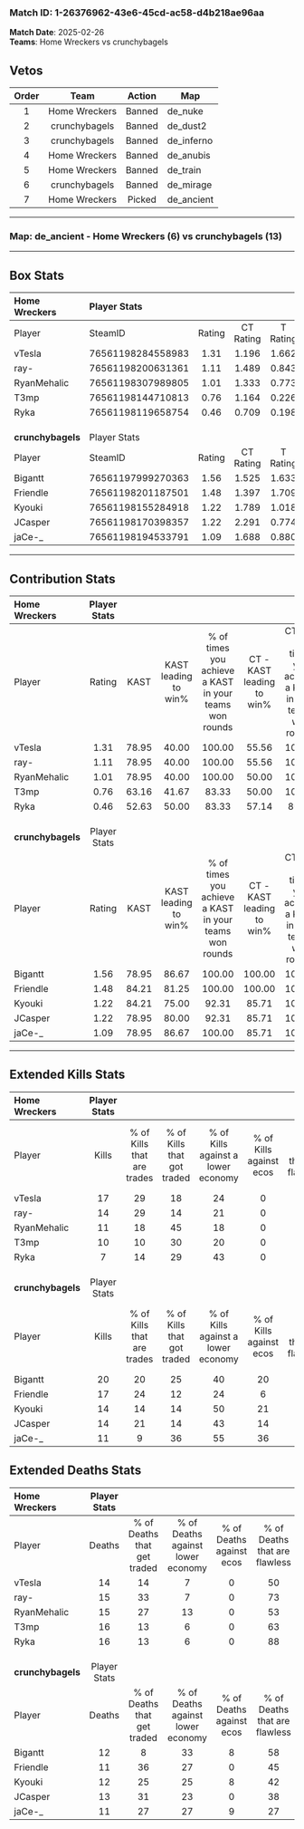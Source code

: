 ### Match ID: 1-26376962-43e6-45cd-ac58-d4b218ae96aa  
**Match Date**: 2025-02-26  
**Teams**: Home Wreckers vs crunchybagels  

## Vetos  

| Order | Team | Action | Map |
| :---: | :--: | :----: | --- |
| 1 | Home Wreckers | Banned | de_nuke |
| 2 | crunchybagels | Banned | de_dust2 |
| 3 | crunchybagels | Banned | de_inferno |
| 4 | Home Wreckers | Banned | de_anubis |
| 5 | Home Wreckers | Banned | de_train |
| 6 | crunchybagels | Banned | de_mirage |
| 7 | Home Wreckers | Picked | de_ancient |

---  

### **Map**: de_ancient - Home Wreckers (6) vs crunchybagels (13)  
---  

## Box Stats  

| **Home Wreckers** | Player Stats      |        |           |          |       |       |       |         |        |      |     |
| :- | :- | :-: | :-: | :-: | :-: | :-: | :-: | :-: | :-: | :-: | :-: |
| Player            | SteamID           | Rating | CT Rating | T Rating | KAST  |  ADR  | Kills | Assists | Deaths | K/D  | HS% |
| vTesla            | 76561198284558983 |  1.31  |   1.196   |  1.662   | 78.95 | 86.3  |  17   |    3    |   14   | 1.21 | 35  |
| ray-              | 76561198200631361 |  1.11  |   1.489   |  0.843   | 78.95 | 73.6  |  14   |    4    |   15   | 0.93 | 64  |
| RyanMehalic       | 76561198307989805 |  1.01  |   1.333   |  0.773   | 78.95 | 79.0  |  11   |    8    |   15   | 0.73 | 45  |
| T3mp              | 76561198144710813 |  0.76  |   1.164   |  0.226   | 63.16 | 64.1  |  10   |    5    |   16   | 0.63 | 50  |
| Ryka              | 76561198119658754 |  0.46  |   0.709   |  0.198   | 52.63 | 41.7  |   7   |    3    |   16   | 0.44 | 71  |
|                   |                   |        |           |          |       |       |       |         |        |      |     |
|                   |                   |        |           |          |       |       |       |         |        |      |     |
|                   |                   |        |           |          |       |       |       |         |        |      |     |
| **crunchybagels** | Player Stats      |        |           |          |       |       |       |         |        |      |     |
| Player            | SteamID           | Rating | CT Rating | T Rating | KAST  |  ADR  | Kills | Assists | Deaths | K/D  | HS% |
| Bigantt           | 76561197999270363 |  1.56  |   1.525   |  1.633   | 78.95 | 100.5 |  20   |    6    |   12   | 1.67 | 40  |
| Friendle          | 76561198201187501 |  1.48  |   1.397   |  1.709   | 84.21 | 93.4  |  17   |    8    |   11   | 1.55 | 64  |
| Kyouki            | 76561198155284918 |  1.22  |   1.789   |  1.018   | 84.21 | 67.2  |  14   |    5    |   12   | 1.17 | 35  |
| JCasper           | 76561198170398357 |  1.22  |   2.291   |  0.774   | 78.95 | 86.0  |  14   |    6    |   13   | 1.08 | 78  |
| jaCe-_            | 76561198194533791 |  1.09  |   1.688   |  0.880   | 78.95 | 74.3  |  11   |    5    |   11   | 1.00 | 54  |
---  

## Contribution Stats  

| **Home Wreckers** | Player Stats |       |                      |                                                        |                           |                                                             |                          |                                                            |
| :- | :-: | :-: | :-: | :-: | :-: | :-: | :-: | :-: |
| Player            |    Rating    | KAST  | KAST leading to win% | % of times you achieve a KAST in your teams won rounds | CT - KAST leading to win% | CT - % of times you achieve a KAST in your teams won rounds | T - KAST leading to win% | T - % of times you achieve a KAST in your teams won rounds |
| vTesla            |     1.31     | 78.95 |        40.00         |                         100.00                         |           55.56           |                           100.00                            |          16.67           |                           100.00                           |
| ray-              |     1.11     | 78.95 |        40.00         |                         100.00                         |           55.56           |                           100.00                            |          16.67           |                           100.00                           |
| RyanMehalic       |     1.01     | 78.95 |        40.00         |                         100.00                         |           50.00           |                           100.00                            |          20.00           |                           100.00                           |
| T3mp              |     0.76     | 63.16 |        41.67         |                         83.33                          |           50.00           |                           100.00                            |           0.00           |                            0.00                            |
| Ryka              |     0.46     | 52.63 |        50.00         |                         83.33                          |           57.14           |                            80.00                            |          33.33           |                           100.00                           |
|                   |              |       |                      |                                                        |                           |                                                             |                          |                                                            |
|                   |              |       |                      |                                                        |                           |                                                             |                          |                                                            |
|                   |              |       |                      |                                                        |                           |                                                             |                          |                                                            |
| **crunchybagels** | Player Stats |       |                      |                                                        |                           |                                                             |                          |                                                            |
| Player            |    Rating    | KAST  | KAST leading to win% | % of times you achieve a KAST in your teams won rounds | CT - KAST leading to win% | CT - % of times you achieve a KAST in your teams won rounds | T - KAST leading to win% | T - % of times you achieve a KAST in your teams won rounds |
| Bigantt           |     1.56     | 78.95 |        86.67         |                         100.00                         |          100.00           |                           100.00                            |          77.78           |                           100.00                           |
| Friendle          |     1.48     | 84.21 |        81.25         |                         100.00                         |          100.00           |                           100.00                            |          70.00           |                           100.00                           |
| Kyouki            |     1.22     | 84.21 |        75.00         |                         92.31                          |           85.71           |                           100.00                            |          66.67           |                           85.71                            |
| JCasper           |     1.22     | 78.95 |        80.00         |                         92.31                          |           85.71           |                           100.00                            |          75.00           |                           85.71                            |
| jaCe-_            |     1.09     | 78.95 |        86.67         |                         100.00                         |           85.71           |                           100.00                            |          87.50           |                           100.00                           |
---  

## Extended Kills Stats  

| **Home Wreckers** | Player Stats |                            |                            |                                    |                         |                              |                                 |                                       |                    |           |
| :- | :-: | :-: | :-: | :-: | :-: | :-: | :-: | :-: | :-: | :-: |
| Player            |    Kills     | % of Kills that are trades | % of Kills that got traded | % of Kills against a lower economy | % of Kills against ecos | % of Kills that are flawless | % of Kills that are close duels | % of Kills that are assisted by flash | Pistol Round Kills | AWP Kills |
| vTesla            |      17      |             29             |             18             |                 24                 |            0            |              29              |                0                |                   6                   |         1          |     0     |
| ray-              |      14      |             29             |             14             |                 21                 |            0            |              57              |               14                |                   7                   |         1          |     0     |
| RyanMehalic       |      11      |             18             |             45             |                 18                 |            0            |              45              |                9                |                   0                   |         2          |     0     |
| T3mp              |      10      |             10             |             30             |                 20                 |            0            |              30              |                0                |                   0                   |         0          |     0     |
| Ryka              |      7       |             14             |             29             |                 43                 |            0            |              57              |                0                |                   0                   |         0          |     0     |
|                   |              |                            |                            |                                    |                         |                              |                                 |                                       |                    |           |
|                   |              |                            |                            |                                    |                         |                              |                                 |                                       |                    |           |
|                   |              |                            |                            |                                    |                         |                              |                                 |                                       |                    |           |
| **crunchybagels** | Player Stats |                            |                            |                                    |                         |                              |                                 |                                       |                    |           |
| Player            |    Kills     | % of Kills that are trades | % of Kills that got traded | % of Kills against a lower economy | % of Kills against ecos | % of Kills that are flawless | % of Kills that are close duels | % of Kills that are assisted by flash | Pistol Round Kills | AWP Kills |
| Bigantt           |      20      |             20             |             25             |                 40                 |           20            |              65              |                5                |                  10                   |         4          |     0     |
| Friendle          |      17      |             24             |             12             |                 24                 |            6            |              76              |                6                |                   0                   |         2          |     0     |
| Kyouki            |      14      |             14             |             14             |                 50                 |           21            |              71              |                7                |                   0                   |         0          |     4     |
| JCasper           |      14      |             21             |             14             |                 43                 |           14            |              43              |                0                |                   0                   |         4          |     0     |
| jaCe-_            |      11      |             9              |             36             |                 55                 |           36            |              73              |                0                |                   0                   |         0          |     0     |
## Extended Deaths Stats  

| **Home Wreckers** | Player Stats |                             |                                   |                          |                               |                            |                           |               |
| :- | :-: | :-: | :-: | :-: | :-: | :-: | :-: | :-: |
| Player            |    Deaths    | % of Deaths that get traded | % of Deaths against lower economy | % of Deaths against ecos | % of Deaths that are flawless | % of Deaths that are close | % of Deaths while blinded | Deaths to AWP |
| vTesla            |      14      |             14              |                 7                 |            0             |              50               |             7              |             0             |       0       |
| ray-              |      15      |             33              |                 7                 |            0             |              73               |             7              |             7             |       1       |
| RyanMehalic       |      15      |             27              |                13                 |            0             |              53               |             7              |             7             |       2       |
| T3mp              |      16      |             13              |                 6                 |            0             |              63               |             0              |             0             |       0       |
| Ryka              |      16      |             13              |                 6                 |            0             |              88               |             0              |             0             |       1       |
|                   |              |                             |                                   |                          |                               |                            |                           |               |
|                   |              |                             |                                   |                          |                               |                            |                           |               |
|                   |              |                             |                                   |                          |                               |                            |                           |               |
| **crunchybagels** | Player Stats |                             |                                   |                          |                               |                            |                           |               |
| Player            |    Deaths    | % of Deaths that get traded | % of Deaths against lower economy | % of Deaths against ecos | % of Deaths that are flawless | % of Deaths that are close | % of Deaths while blinded | Deaths to AWP |
| Bigantt           |      12      |              8              |                33                 |            8             |              58               |             0              |             0             |       0       |
| Friendle          |      11      |             36              |                27                 |            0             |              45               |             9              |             0             |       0       |
| Kyouki            |      12      |             25              |                25                 |            8             |              42               |             0              |             0             |       0       |
| JCasper           |      13      |             31              |                23                 |            0             |              38               |             8              |             8             |       0       |
| jaCe-_            |      11      |             27              |                27                 |            9             |              27               |             9              |             9             |       0       |
